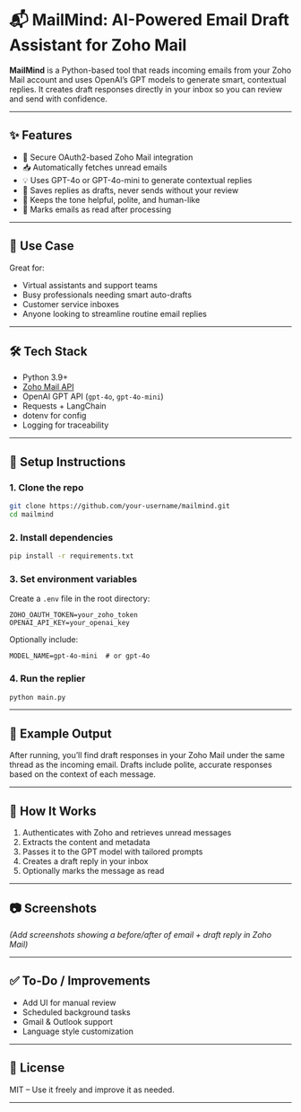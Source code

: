 # 📬 MailMind: AI-Powered Email Draft Assistant for Zoho Mail

**MailMind** is a Python-based tool that reads incoming emails from your Zoho Mail account and uses OpenAI’s GPT models to generate smart, contextual replies. It creates draft responses directly in your inbox so you can review and send with confidence.

---

## ✨ Features

* 🔐 Secure OAuth2-based Zoho Mail integration
* 📥 Automatically fetches unread emails
* 💡 Uses GPT-4o or GPT-4o-mini to generate contextual replies
* 📝 Saves replies as drafts, never sends without your review
* 🧠 Keeps the tone helpful, polite, and human-like
* 🔄 Marks emails as read after processing

---

## 📌 Use Case

Great for:

* Virtual assistants and support teams
* Busy professionals needing smart auto-drafts
* Customer service inboxes
* Anyone looking to streamline routine email replies

---

## 🛠️ Tech Stack

* Python 3.9+
* [Zoho Mail API](https://www.zoho.com/mail/help/api/)
* OpenAI GPT API (`gpt-4o`, `gpt-4o-mini`)
* Requests + LangChain
* dotenv for config
* Logging for traceability

---

## 🚀 Setup Instructions

### 1. Clone the repo

```bash
git clone https://github.com/your-username/mailmind.git
cd mailmind
```

### 2. Install dependencies

```bash
pip install -r requirements.txt
```

### 3. Set environment variables

Create a `.env` file in the root directory:

```
ZOHO_OAUTH_TOKEN=your_zoho_token
OPENAI_API_KEY=your_openai_key
```

Optionally include:

```
MODEL_NAME=gpt-4o-mini  # or gpt-4o
```

### 4. Run the replier

```bash
python main.py
```

---

## 🧪 Example Output

After running, you’ll find draft responses in your Zoho Mail under the same thread as the incoming email. Drafts include polite, accurate responses based on the context of each message.

---

## 🤖 How It Works

1. Authenticates with Zoho and retrieves unread messages
2. Extracts the content and metadata
3. Passes it to the GPT model with tailored prompts
4. Creates a draft reply in your inbox
5. Optionally marks the message as read

---

## 📷 Screenshots

*(Add screenshots showing a before/after of email + draft reply in Zoho Mail)*

---

## ✅ To-Do / Improvements

* Add UI for manual review
* Scheduled background tasks
* Gmail & Outlook support
* Language style customization

---

## 🧠 License

MIT – Use it freely and improve it as needed.

---
